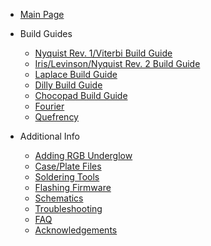 * [Main Page](README.md)

* Build Guides

  * [Nyquist Rev. 1/Viterbi Build Guide](nyquist-build-guide.md)
  * [Iris/Levinson/Nyquist Rev. 2 Build Guide](iris-build-guide.md)
  * [Laplace Build Guide](laplace-build-log.md)
  * [Dilly Build Guide](dilly-build-guide.md)
  * [Chocopad Build Guide](chocopad-build-guide.md)
  * [Fourier](fourier-build-guide.md)
  * [Quefrency](quefrency-build-guide.md)

* Additional Info

  * [Adding RGB Underglow](adding-rgb-underglow.md)
  * [Case/Plate Files](case-files.md)
  * [Soldering Tools](soldering-tools.md)
  * [Flashing Firmware](flashing-firmware.md)
  * [Schematics](schematics.md)
  * [Troubleshooting](troubleshooting.md)
  * [FAQ](faq.md)
  * [Acknowledgements](acknowledgements.md)
